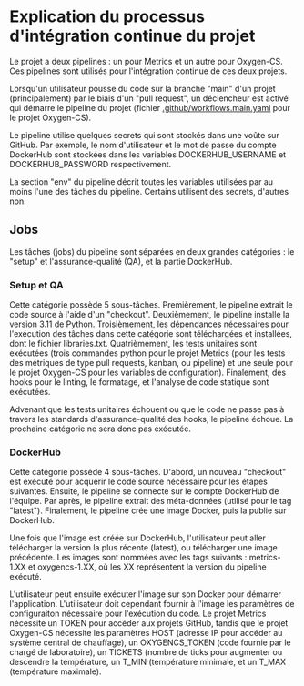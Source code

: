 # Explication du processus d'intégration continue du projet

Le projet a deux pipelines : un pour Metrics et un autre pour Oxygen-CS. Ces
pipelines sont utilisés pour l'intégration continue de ces deux projets.

Lorsqu'un utilisateur pousse du code sur la branche "main" d'un projet
(principalement) par le biais d'un "pull request", un déclencheur est activé
qui démarre le pipeline du projet (fichier
[.github/workflows.main.yaml](https://github.com/CAMaji/oxygen-cs-grp2-eq10/blob/main/.github/workflows/main.yml)
pour le projet Oxygen-CS).

Le pipeline utilise quelques secrets qui sont stockés dans une voûte sur
GitHub. Par exemple, le nom d'utilisateur et le mot de passe du compte
DockerHub sont stockées dans les variables DOCKERHUB_USERNAME et
DOCKERHUB_PASSWORD respectivement.

La section "env" du pipeline décrit toutes les variables utilisées par au moins
l'une des tâches du pipeline. Certains utilisent des secrets, d'autres non.

## Jobs
Les tâches (jobs) du pipeline sont séparées en deux grandes catégories : le
"setup" et l'assurance-qualité (QA), et la partie DockerHub.

### Setup et QA
Cette catégorie possède 5 sous-tâches. Premièrement, le pipeline extrait le
code source à l'aide d'un "checkout". Deuxièmement, le pipeline installe la
version 3.11 de Python. Troisièmement, les dépendances nécessaires pour
l'exécution des tâches dans cette catégorie sont téléchargées et installées,
dont le fichier libraries.txt. Quatrièmement, les tests unitaires sont exécutées
(trois commandes python pour le projet Metrics (pour les tests des métriques
de type pull requests, kanban, ou pipeline) et une seule pour le projet
Oxygen-CS pour les variables de configuration). Finalement, des hooks pour le
linting, le formatage, et l'analyse de code statique sont exécutées.

Advenant que les tests unitaires échouent ou que le code ne passe pas à travers
les standards d'assurance-qualité des hooks, le pipeline échoue. La prochaine
catégorie ne sera donc pas exécutée.

### DockerHub
Cette catégorie possède 4 sous-tâches. D'abord, un nouveau "checkout" est
exécuté pour acquérir le code source nécessaire pour les étapes suivantes.
Ensuite, le pipeline se connecte sur le compte DockerHub de l'équipe. Par
après, le pipeline extrait des méta-données (utilisé pour le tag "latest").
Finalement, le pipeline crée une image Docker, puis la publie sur DockerHub.

Une fois que l'image est créée sur DockerHub, l'utilisateur peut aller
télécharger la version la plus récente (latest), ou télécharger une image
précédente. Les images sont nommées avec les tags suivants : metrics-1.XX et
oxygencs-1.XX, où les XX représentent la version du pipeline exécuté.

L'utilisateur peut ensuite exécuter l'image sur son Docker pour démarrer
l'application. L'utilisateur doit cependant fournir à l'image les paramètres
de configuraiton nécessaire pour l'exécution du code. Le projet Metrics
nécessite un TOKEN pour accéder aux projets GitHub, tandis que le projet
Oxygen-CS nécessite les paramètres HOST (adresse IP pour accéder au système
central de chauffage), un OXYGENCS_TOKEN (code fournie par le chargé de
laboratoire), un TICKETS (nombre de ticks pour augmenter ou descendre la
température, un T_MIN (température minimale, et un T_MAX (température maximale).

